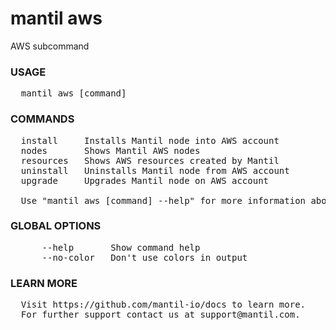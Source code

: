 
# mantil aws

AWS subcommand

### USAGE
<pre>
  mantil aws [command]
</pre>
### COMMANDS
<pre>
  install     Installs Mantil node into AWS account
  nodes       Shows Mantil AWS nodes
  resources   Shows AWS resources created by Mantil
  uninstall   Uninstalls Mantil node from AWS account
  upgrade     Upgrades Mantil node on AWS account

  Use "mantil aws [command] --help" for more information about a command.
</pre>
### GLOBAL OPTIONS
<pre>
      --help       Show command help
      --no-color   Don't use colors in output
</pre>
### LEARN MORE
<pre>
  Visit https://github.com/mantil-io/docs to learn more.
  For further support contact us at support@mantil.com.
</pre>
